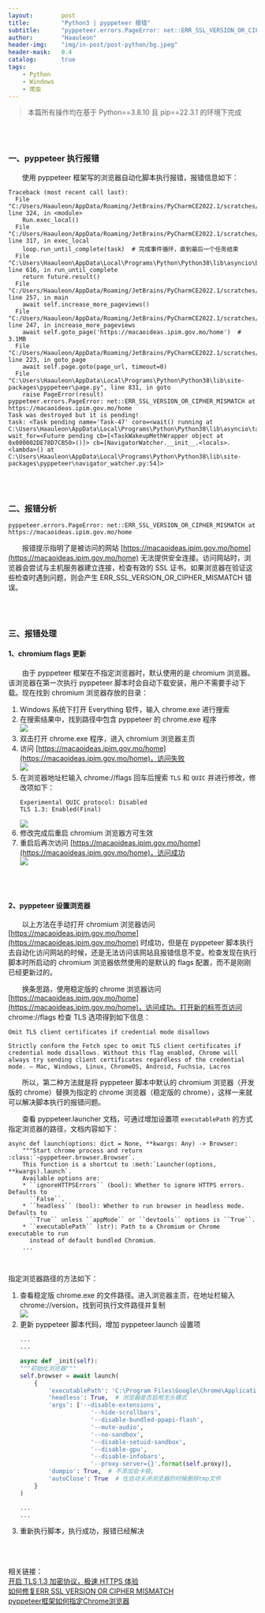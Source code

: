 ```yaml
---
layout:        post
title:         "Python3 | pyppeteer 报错"
subtitle:      "pyppeteer.errors.PageError: net::ERR_SSL_VERSION_OR_CIPHER_MISMATCH at ..."
author:        "Haauleon"
header-img:    "img/in-post/post-python/bg.jpeg"
header-mask:   0.4
catalog:       true
tags:
    - Python
    - Windows
    - 爬虫
---
```


> 本篇所有操作均在基于 Python==3.8.10 且 pip==22.3.1 的环境下完成 

<br>
<br>


### 一、pyppeteer 执行报错
&emsp;&emsp;使用 pyppeteer 框架写的浏览器自动化脚本执行报错，报错信息如下：     
```
Traceback (most recent call last):
  File "C:/Users/Haauleon/AppData/Roaming/JetBrains/PyCharmCE2022.1/scratches/scratch_1.py", line 324, in <module>
    Run.exec_local()
  File "C:/Users/Haauleon/AppData/Roaming/JetBrains/PyCharmCE2022.1/scratches/scratch_1.py", line 317, in exec_local
    loop.run_until_complete(task)  # 完成事件循环，直到最后一个任务结束
  File "C:\Users\Haauleon\AppData\Local\Programs\Python\Python38\lib\asyncio\base_events.py", line 616, in run_until_complete
    return future.result()
  File "C:/Users/Haauleon/AppData/Roaming/JetBrains/PyCharmCE2022.1/scratches/scratch_1.py", line 257, in main
    await self.increase_more_pageviews()
  File "C:/Users/Haauleon/AppData/Roaming/JetBrains/PyCharmCE2022.1/scratches/scratch_1.py", line 247, in increase_more_pageviews
    await self.goto_page('https://macaoideas.ipim.gov.mo/home')  # 3.1MB
  File "C:/Users/Haauleon/AppData/Roaming/JetBrains/PyCharmCE2022.1/scratches/scratch_1.py", line 223, in goto_page
    await self.page.goto(page_url, timeout=0)
  File "C:\Users\Haauleon\AppData\Local\Programs\Python\Python38\lib\site-packages\pyppeteer\page.py", line 831, in goto
    raise PageError(result)
pyppeteer.errors.PageError: net::ERR_SSL_VERSION_OR_CIPHER_MISMATCH at https://macaoideas.ipim.gov.mo/home
Task was destroyed but it is pending!
task: <Task pending name='Task-47' coro=<wait() running at C:\Users\Haauleon\AppData\Local\Programs\Python\Python38\lib\asyncio\tasks.py:426> wait_for=<Future pending cb=[<TaskWakeupMethWrapper object at 0x000002DE78D7CB50>()]> cb=[NavigatorWatcher.__init__.<locals>.<lambda>() at C:\Users\Haauleon\AppData\Local\Programs\Python\Python38\lib\site-packages\pyppeteer\navigator_watcher.py:54]>
```

<br>
<br>

### 二、报错分析
```
pyppeteer.errors.PageError: net::ERR_SSL_VERSION_OR_CIPHER_MISMATCH at https://macaoideas.ipim.gov.mo/home
```
&emsp;&emsp;报错提示指明了是被访问的网站 [https://macaoideas.ipim.gov.mo/home](https://macaoideas.ipim.gov.mo/home) 无法提供安全连接。访问网站时，浏览器会尝试与主机服务器建立连接，检查有效的 SSL 证书。如果浏览器在验证这些检查时遇到问题，则会产生 ERR_SSL_VERSION_OR_CIPHER_MISMATCH 错误。        

<br>
<br>

### 三、报错处理
#### 1、chromium flags 更新
&emsp;&emsp;由于 pyppeteer 框架在不指定浏览器时，默认使用的是 chromium 浏览器。该浏览器在第一次执行 pyppeteer 脚本时会自动下载安装，用户不需要手动下载。现在找到 chromium 浏览器存放的目录：     

1. Windows 系统下打开 Everything 软件，输入 chrome.exe 进行搜索        
2. 在搜索结果中，找到路径中包含 pyppeteer 的 chrome.exe 程序      
    ![](\img\in-post\post-python\2022-11-30-python-pyppeteer-error-1.jpg)
3. 双击打开 chrome.exe 程序，进入 chromium 浏览器主页      
4. 访问 [https://macaoideas.ipim.gov.mo/home](https://macaoideas.ipim.gov.mo/home)，访问失败      
    ![](\img\in-post\post-python\2022-11-30-python-pyppeteer-error-2.jpg)
5. 在浏览器地址栏输入 chrome://flags 回车后搜索 `TLS` 和 `QUIC` 并进行修改，修改项如下：    
    ```
    Experimental QUIC protocol: Disabled
    TLS 1.3: Enabled(Final)
    ```
    ![](\img\in-post\post-python\2022-11-30-python-pyppeteer-error-3.jpg)
6. 修改完成后重启 chromium 浏览器方可生效     
7. 重启后再次访问 [https://macaoideas.ipim.gov.mo/home](https://macaoideas.ipim.gov.mo/home)，访问成功      
    ![](\img\in-post\post-python\2022-11-30-python-pyppeteer-error-4.jpg)

<br>
<br>

#### 2、pyppeteer 设置浏览器
&emsp;&emsp;以上方法在手动打开 chromium 浏览器访问 [https://macaoideas.ipim.gov.mo/home](https://macaoideas.ipim.gov.mo/home) 时成功，但是在 pyppeteer 脚本执行去自动化访问网站的时候，还是无法访问该网站且报错信息不变。检查发现在执行脚本时所启动的 chromium 浏览器依然使用的是默认的 flags 配置，而不是刚刚已经更新过的。     

&emsp;&emsp;换条思路，使用稳定版的 chrome 浏览器访问 [https://macaoideas.ipim.gov.mo/home](https://macaoideas.ipim.gov.mo/home)，访问成功。打开新的标签页访问 chrome://flags 检查 TLS 选项得到如下信息：             
```
Omit TLS client certificates if credential mode disallows

Strictly conform the Fetch spec to omit TLS client certificates if credential mode disallows. Without this flag enabled, Chrome will always try sending client certificates regardless of the credential mode. – Mac, Windows, Linux, ChromeOS, Android, Fuchsia, Lacros
```

&emsp;&emsp;所以，第二种方法就是将 pyppeteer 脚本中默认的 chromium 浏览器（开发版的 chrome）替换为指定的 chrome 浏览器（稳定版的 chrome），这样一来就可以解决脚本执行的报错问题。      

&emsp;&emsp;查看 pyppeteer.launcher 文档，可通过增加设置项 `executablePath` 的方式指定浏览器的路径，文档内容如下：     
```
async def launch(options: dict = None, **kwargs: Any) -> Browser:
    """Start chrome process and return :class:`~pyppeteer.browser.Browser`.
    This function is a shortcut to :meth:`Launcher(options, **kwargs).launch`.
    Available options are:
    * ``ignoreHTTPSErrors`` (bool): Whether to ignore HTTPS errors. Defaults to
      ``False``.
    * ``headless`` (bool): Whether to run browser in headless mode. Defaults to
      ``True`` unless ``appMode`` or ``devtools`` options is ``True``.
    * ``executablePath`` (str): Path to a Chromium or Chrome executable to run
      instead of default bundled Chromium.
    ...
```

<br>

指定浏览器路径的方法如下：    
1. 查看稳定版 chrome.exe 的文件路径。进入浏览器主页，在地址栏输入 chrome://version，找到可执行文件路径并复制           
    ![](\img\in-post\post-python\2022-11-30-python-pyppeteer-error-5.jpg)
2. 更新 pyppeteer 脚本代码，增加 pyppeteer.launch 设置项          
    ```python
    ...
    ...

    async def _init(self):
    """初始化浏览器"""
    self.browser = await launch(
        {
            'executablePath': 'C:\Program Files\Google\Chrome\Application\chrome.exe',
            'headless': True,  # 浏览器是否启用无头模式
            'args': ['--disable-extensions',
                        '--hide-scrollbars',
                        '--disable-bundled-ppapi-flash',
                        '--mute-audio',
                        '--no-sandbox',
                        '--disable-setuid-sandbox',
                        '--disable-gpu',
                        '--disable-infobars',
                        '--proxy-server={}'.format(self.proxy)],
            'dumpio': True,  # 不添加会卡顿,
            'autoClose': True  # 在自动关闭浏览器的时候删除tmp文件
        }
    )

    ...
    ...
    ```
3. 重新执行脚本，执行成功，报错已经解决


<br>
<br>

相关链接：    
[开启 TLS 1.3 加密协议，极速 HTTPS 体验](https://www.cnblogs.com/upyun/p/8296404.html)      
[如何修复ERR SSL VERSION OR CIPHER MISMATCH](https://jingyan.baidu.com/article/9f7e7ec0c8647b6f28155495.html)     
[pyppeteer框架如何指定Chrome浏览器](https://blog.csdn.net/weixin_43343144/article/details/116242289)
